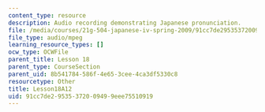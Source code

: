 ```yaml
---
content_type: resource
description: Audio recording demonstrating Japanese pronunciation.
file: /media/courses/21g-504-japanese-iv-spring-2009/91cc7de29535372009499eee75510919_Lesson18A12.mp3
file_type: audio/mpeg
learning_resource_types: []
ocw_type: OCWFile
parent_title: Lesson 18
parent_type: CourseSection
parent_uid: 8b541784-586f-4e65-3cee-4ca3df5330c8
resourcetype: Other
title: Lesson18A12
uid: 91cc7de2-9535-3720-0949-9eee75510919
---
```

